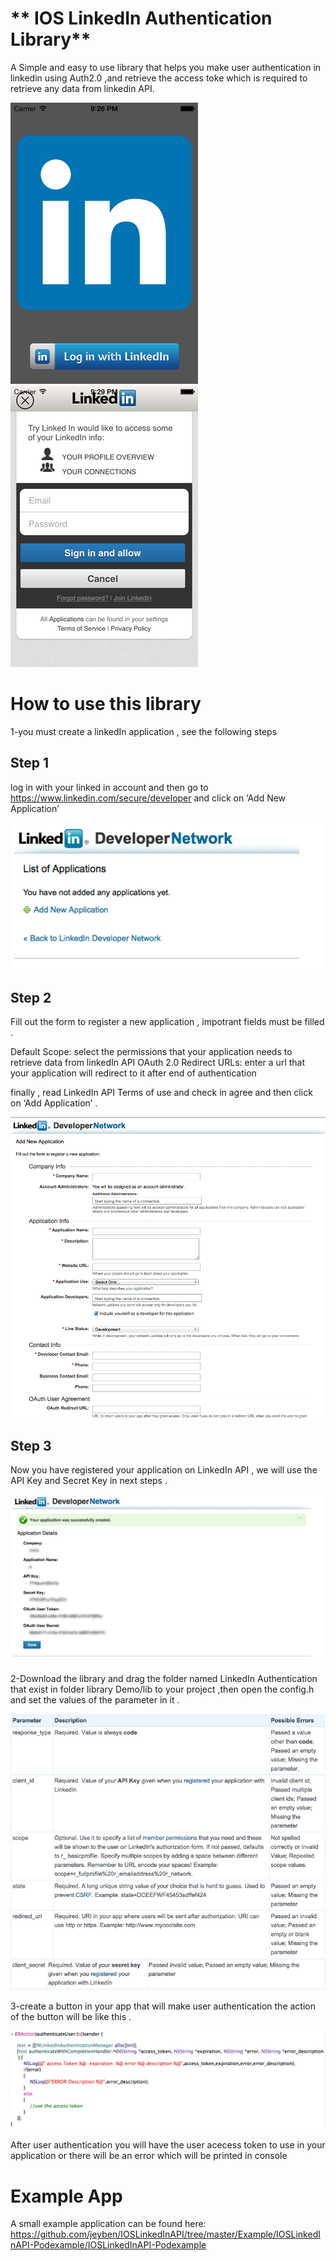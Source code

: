 ** IOS LinkedIn Authentication Library**
===================================
A Simple and easy to use library that helps you make user authentication in linkedin using Auth2.0 ,and retrieve the access toke which is required to retrieve any data from linkedin API.

![](/images/12.png)
![](/images/11.png)

**How to use this library**
===================================
1-you must create a linkedIn application , see the following steps 

## Step 1
log in with your linked in account and then go to https://www.linkedin.com/secure/developer and click on ‘Add New Application’
 
![](/images/13.png)

## Step 2
Fill out the form to register a new application , impotrant fields must be filled .

Default Scope: select the permissions that your application needs to retrieve data from linkedIn API
OAuth 2.0 Redirect URLs: enter a url that your application will redirect to it after end of authentication

finally , read LinkedIn API Terms of use and check in  agree and then click  on ‘Add Application’ .

![](/images/14.png)

## Step 3
Now you have registered your application on LinkedIn API , we will use the API Key and Secret Key in next steps .

![](/images/16.png)

2-Download the library and drag the folder named LinkedIn Authentication that exist in  folder library Demo/lib to your project ,then open the config.h and set the values of the parameter in it .

![](/images/17.png)

3-create a button in your app that will make user authentication the action of the button will be like this .

![](/images/21.png)

After user authentication you will have the user acecess token to use in your application or there will be an error which will be printed in console


**Example App**
===================================
A small example application can be found here: https://github.com/jeyben/IOSLinkedInAPI/tree/master/Example/IOSLinkedInAPI-Podexample/IOSLinkedInAPI-Podexample





